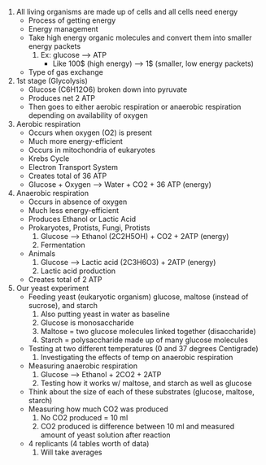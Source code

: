 1. All living organisms are made up of cells and all cells need energy
	- Process of getting energy
	- Energy management
	- Take high energy organic molecules and convert them into smaller energy packets
		1. Ex: glucose --> ATP
			- Like 100$ (high energy) --> 1$ (smaller, low energy packets)
	- Type of gas exchange
2. 1st stage (Glycolysis)
	- Glucose (C6H12O6) broken down into pyruvate
	- Produces net 2 ATP
	- Then goes to either aerobic respiration or anaerobic respiration depending on availability of oxygen
3. Aerobic respiration
	- Occurs when oxygen (O2) is present
	- Much more energy-efficient
	- Occurs in mitochondria of eukaryotes
	- Krebs Cycle
	- Electron Transport System 
	- Creates total of 36 ATP
	- Glucose + Oxygen --> Water + CO2 + 36 ATP (energy)
4. Anaerobic respiration
	- Occurs in absence of oxygen
	- Much less energy-efficient
	- Produces Ethanol or Lactic Acid
	- Prokaryotes, Protists, Fungi, Protists
		1. Glucose --> Ethanol (2C2H5OH) + CO2 + 2ATP (energy)
		2. Fermentation
	- Animals
		1. Glucose --> Lactic acid (2C3H6O3) + 2ATP (energy)
		2. Lactic acid production
	- Creates total of 2 ATP
5. Our yeast experiment 
	- Feeding yeast (eukaryotic organism) glucose, maltose (instead of sucrose), and starch
		1. Also putting yeast in water as baseline
		2. Glucose is monosaccharide
		3. Maltose = two glucose molecules linked together (disaccharide) 
		4. Starch = polysaccharide made up of many glucose molecules
	- Testing at two different temperatures (0 and 37 degrees Centigrade)
		1. Investigating the effects of temp on anaerobic respiration
	- Measuring anaerobic respiration 
		1. Glucose --> Ethanol + 2CO2 + 2ATP
		2. Testing how it works w/ maltose, and starch as well as glucose
	- Think about the size of each of these substrates (glucose, maltose, starch)
	- Measuring how much CO2 was produced
		1. No CO2 produced = 10 ml
		2. CO2 produced is difference between 10 ml and measured amount of yeast solution after reaction
	- 4 replicants (4 tables worth of data)
		1. Will take averages 